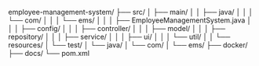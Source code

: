 employee-management-system/
├── src/
│   ├── main/
│   │   ├── java/
│   │   │   └── com/
│   │   │       └── ems/
│   │   │           ├── EmployeeManagementSystem.java
│   │   │           ├── config/
│   │   │           ├── controller/
│   │   │           ├── model/
│   │   │           ├── repository/
│   │   │           ├── service/
│   │   │           ├── ui/
│   │   │           └── util/
│   │   └── resources/
│   └── test/
│       └── java/
│           └── com/
│               └── ems/
├── docker/
├── docs/
└── pom.xml 